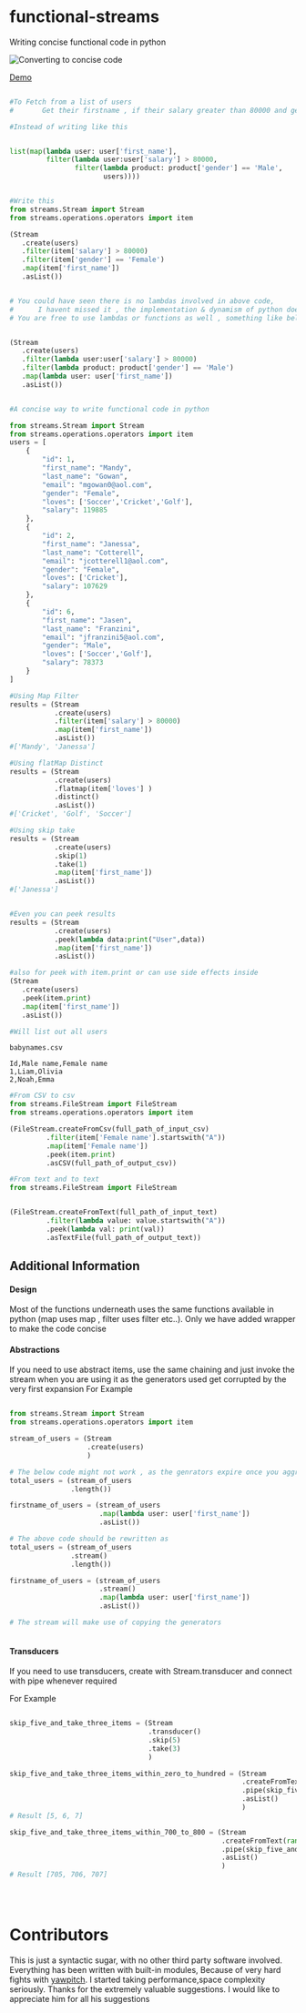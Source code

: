 # functional-streams
Writing concise functional code in python

![Converting to concise code](https://github.com/muthuishere/python-streams/blob/main/assets/pythonstreams.png?raw=true)


<a target="_blank" href="https://www.youtube.com/watch?v=AcQcxh0VQv0">Demo </a>


```python

#To Fetch from a list of users
#       Get their firstname , if their salary greater than 80000 and gender is male

#Instead of writing like this


list(map(lambda user: user['first_name'],  
         filter(lambda user:user['salary'] > 80000, 
                filter(lambda product: product['gender'] == 'Male',
                       users))))


#Write this
from streams.Stream import Stream
from streams.operations.operators import item

(Stream
   .create(users)
   .filter(item['salary'] > 80000)
   .filter(item['gender'] == 'Female')
   .map(item['first_name'])
   .asList())


# You could have seen there is no lambdas involved in above code, 
#      I havent missed it , the implementation & dynamism of python does wraps it.
# You are free to use lambdas or functions as well , something like below


(Stream
   .create(users)
   .filter(lambda user:user['salary'] > 80000)
   .filter(lambda product: product['gender'] == 'Male')
   .map(lambda user: user['first_name'])
   .asList())


#A concise way to write functional code in python

```

```python
from streams.Stream import Stream
from streams.operations.operators import item
users = [
    {
        "id": 1,
        "first_name": "Mandy",
        "last_name": "Gowan",
        "email": "mgowan0@aol.com",
        "gender": "Female",
        "loves": ['Soccer','Cricket','Golf'],
        "salary": 119885
    },
    {
        "id": 2,
        "first_name": "Janessa",
        "last_name": "Cotterell",
        "email": "jcotterell1@aol.com",
        "gender": "Female",
        "loves": ['Cricket'],
        "salary": 107629
    },
    {
        "id": 6,
        "first_name": "Jasen",
        "last_name": "Franzini",
        "email": "jfranzini5@aol.com",
        "gender": "Male",
        "loves": ['Soccer','Golf'],
        "salary": 78373
    }
]

#Using Map Filter 
results = (Stream
           .create(users)
           .filter(item['salary'] > 80000)
           .map(item['first_name'])
           .asList())
#['Mandy', 'Janessa']

#Using flatMap Distinct 
results = (Stream
           .create(users)
           .flatmap(item['loves'] )
           .distinct()
           .asList())
#['Cricket', 'Golf', 'Soccer']

#Using skip take 
results = (Stream
           .create(users)
           .skip(1)
           .take(1)
           .map(item['first_name'])
           .asList())
#['Janessa']


#Even you can peek results
results = (Stream
           .create(users)
           .peek(lambda data:print("User",data))
           .map(item['first_name'])
           .asList())

#also for peek with item.print or can use side effects inside
(Stream
   .create(users)
   .peek(item.print)
   .map(item['first_name'])
   .asList())

#Will list out all users

```

```text
babynames.csv

Id,Male name,Female name
1,Liam,Olivia
2,Noah,Emma
```


```python
#From CSV to csv
from streams.FileStream import FileStream
from streams.operations.operators import item

(FileStream.createFromCsv(full_path_of_input_csv)
         .filter(item['Female name'].startswith("A"))
         .map(item['Female name'])
         .peek(item.print)
         .asCSV(full_path_of_output_csv))

```

```python
#From text and to text
from streams.FileStream import FileStream


(FileStream.createFromText(full_path_of_input_text)
         .filter(lambda value: value.startswith("A"))
         .peek(lambda val: print(val))         
         .asTextFile(full_path_of_output_text))

```


## Additional Information
#### Design
Most of the functions underneath uses the same functions available in python (map uses map , filter uses filter etc..).
Only we have added wrapper to make the code concise


#### Abstractions
If you need to use abstract items, use the same chaining and just invoke the stream when you are using it
        as the generators used get corrupted by the very first expansion
For Example

```python

from streams.Stream import Stream
from streams.operations.operators import item

stream_of_users = (Stream
                   .create(users)
                   )

# The below code might not work , as the genrators expire once you aggregate it
total_users = (stream_of_users
               .length())

firstname_of_users = (stream_of_users
                      .map(lambda user: user['first_name'])
                      .asList())

# The above code should be rewritten as
total_users = (stream_of_users
               .stream()
               .length())

firstname_of_users = (stream_of_users
                      .stream()
                      .map(lambda user: user['first_name'])
                      .asList())

# The stream will make use of copying the generators



```

#### Transducers
If you need to use transducers, create with Stream.transducer and connect with pipe whenever required

For Example

```python

skip_five_and_take_three_items = (Stream
                                  .transducer()
                                  .skip(5)
                                  .take(3)
                                  )

skip_five_and_take_three_items_within_zero_to_hundred = (Stream
                                                         .createFromText(range(100))
                                                         .pipe(skip_five_and_take_three_items)
                                                         .asList()
                                                         )
# Result [5, 6, 7]

skip_five_and_take_three_items_within_700_to_800 = (Stream
                                                    .createFromText(range(700, 800))
                                                    .pipe(skip_five_and_take_three_items)
                                                    .asList()
                                                    )
# Result [705, 706, 707]





```


# Contributors
This is just a syntactic sugar, with no other third party software involved.
Everything has been written with built-in modules, Because of very hard fights 
with <a href="https://github.com/yawpitch/">yawpitch</a>. I started taking performance,space complexity seriously.
Thanks for the extremely valuable suggestions. I would like to appreciate him for all his suggestions

